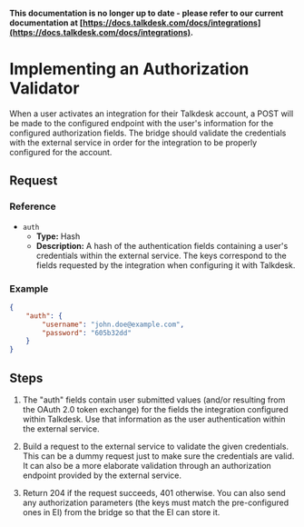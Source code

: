 **This documentation is no longer up to date - please refer to our current documentation at [https://docs.talkdesk.com/docs/integrations](https://docs.talkdesk.com/docs/integrations).**

# Implementing an Authorization Validator

When a user activates an integration for their Talkdesk account, a POST will be made to the configured endpoint with the user's
information for the configured authorization fields. The bridge should validate the credentials with the external service in order for the integration to be properly configured for the account.

## Request

### Reference

* `auth`
    * **Type:** Hash
    * **Description:** A hash of the authentication fields containing a user's credentials within the external service. The keys correspond to the fields requested by the integration when configuring it with Talkdesk.

### Example

```json
{
    "auth": {
        "username": "john.doe@example.com",
        "password": "605b32dd"
    }
}
```

## Steps

1. The "auth" fields contain user submitted values (and/or resulting from the OAuth 2.0 token exchange) for the fields the integration configured within Talkdesk. Use that information as the user authentication within the external service.

2. Build a request to the external service to validate the given credentials. This can be a dummy request just to make sure the credentials are valid. It can also be a more elaborate validation through an authorization endpoint provided by the external service.

3. Return 204 if the request succeeds, 401 otherwise. You can also send any authorization parameters (the keys must match the pre-configured ones in EI) from the bridge so that the EI can store it.

